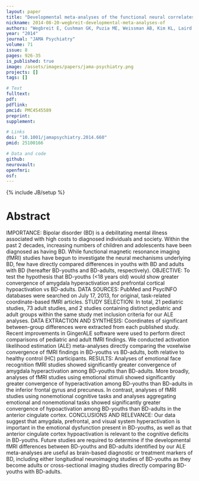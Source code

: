 ```yaml
---
layout: paper
title: "Developmental meta-analyses of the functional neural correlates of bipolar disorder."
nickname: 2014-08-20-wegbreit-developmental-meta-analyses-of
authors: "Wegbreit E, Cushman GK, Puzia ME, Weissman AB, Kim KL, Laird AR, Dickstein DP"
year: "2014"
journal: "JAMA Psychiatry"
volume: 71
issue: 8
pages: 926-35
is_published: true
image: /assets/images/papers/jama-psychiatry.png
projects: []
tags: []

# Text
fulltext:
pdf:
pdflink:
pmcid: PMC4545589
preprint:
supplement:

# Links
doi: "10.1001/jamapsychiatry.2014.660"
pmid: 25100166

# Data and code
github:
neurovault:
openfmri:
osf:
---
```

{% include JB/setup %}

# Abstract

IMPORTANCE: Bipolar disorder (BD) is a debilitating mental illness associated with high costs to diagnosed individuals and society. Within the past 2 decades, increasing numbers of children and adolescents have been diagnosed as having BD. While functional magnetic resonance imaging (fMRI) studies have begun to investigate the neural mechanisms underlying BD, few have directly compared differences in youths with BD and adults with BD (hereafter BD-youths and BD-adults, respectively). OBJECTIVE: To test the hypothesis that BD-youths (<18 years old) would show greater convergence of amygdala hyperactivation and prefrontal cortical hypoactivation vs BD-adults. DATA SOURCES: PubMed and PsycINFO databases were searched on July 17, 2013, for original, task-related coordinate-based fMRI articles. STUDY SELECTION: In total, 21 pediatric studies, 73 adult studies, and 2 studies containing distinct pediatric and adult groups within the same study met inclusion criteria for our ALE analyses. DATA EXTRACTION AND SYNTHESIS: Coordinates of significant between-group differences were extracted from each published study. Recent improvements in GingerALE software were used to perform direct comparisons of pediatric and adult fMRI findings. We conducted activation likelihood estimation (ALE) meta-analyses directly comparing the voxelwise convergence of fMRI findings in BD-youths vs BD-adults, both relative to healthy control (HC) participants. RESULTS: Analyses of emotional face recognition fMRI studies showed significantly greater convergence of amygdala hyperactivation among BD-youths than BD-adults. More broadly, analyses of fMRI studies using emotional stimuli showed significantly greater convergence of hyperactivation among BD-youths than BD-adults in the inferior frontal gyrus and precuneus. In contrast, analyses of fMRI studies using nonemotional cognitive tasks and analyses aggregating emotional and nonemotional tasks showed significantly greater convergence of hypoactivation among BD-youths than BD-adults in the anterior cingulate cortex. CONCLUSIONS AND RELEVANCE: Our data suggest that amygdala, prefrontal, and visual system hyperactivation is important in the emotional dysfunction present in BD-youths, as well as that anterior cingulate cortex hypoactivation is relevant to the cognitive deficits in BD-youths. Future studies are required to determine if the developmental fMRI differences between BD-youths and BD-adults identified by our ALE meta-analyses are useful as brain-based diagnostic or treatment markers of BD, including either longitudinal neuroimaging studies of BD-youths as they become adults or cross-sectional imaging studies directly comparing BD-youths with BD-adults.
